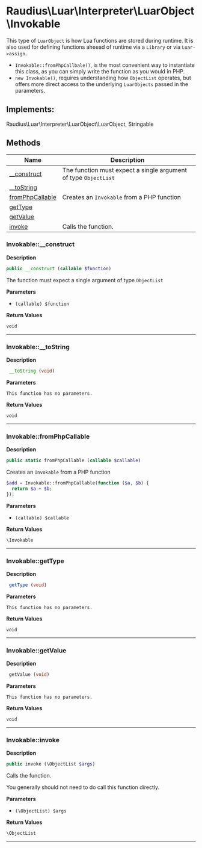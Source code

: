 # Raudius\Luar\Interpreter\LuarObject\Invokable  

This type of `LuarObject` is how Lua functions are stored during runtime. It is also used for defining functions aheead of runtime via a `Library` or via `Luar->assign`.

- `Invokable::fromPhpCallbale()`, is the most convenient way to instantiate this class, as you can simply write the function as you would in PHP.
- `new Invokable()`, requires understanding how `ObjectList` operates, but offers more direct access to the underlying `LuarObjects` passed in the parameters.  

## Implements:
Raudius\Luar\Interpreter\LuarObject\LuarObject, Stringable



## Methods

| Name | Description |
|------|-------------|
|[__construct](#invokable__construct)|The function must expect a single argument of type `ObjectList`|
|[__toString](#invokable__tostring)||
|[fromPhpCallable](#invokablefromphpcallable)|Creates an `Invokable` from a PHP function|
|[getType](#invokablegettype)||
|[getValue](#invokablegetvalue)||
|[invoke](#invokableinvoke)|Calls the function.|




### Invokable::__construct  

**Description**

```php
public __construct (callable $function)
```

The function must expect a single argument of type `ObjectList` 

 

**Parameters**

* `(callable) $function`

**Return Values**

`void`


<hr />


### Invokable::__toString  

**Description**

```php
 __toString (void)
```

 

 

**Parameters**

`This function has no parameters.`

**Return Values**

`void`


<hr />


### Invokable::fromPhpCallable  

**Description**

```php
public static fromPhpCallable (callable $callable)
```

Creates an `Invokable` from a PHP function 

```php  
$add = Invokable::fromPhpCallable(function ($a, $b) {  
  return $a + $b;  
});  
``` 

**Parameters**

* `(callable) $callable`

**Return Values**

`\Invokable`




<hr />


### Invokable::getType  

**Description**

```php
 getType (void)
```

 

 

**Parameters**

`This function has no parameters.`

**Return Values**

`void`


<hr />


### Invokable::getValue  

**Description**

```php
 getValue (void)
```

 

 

**Parameters**

`This function has no parameters.`

**Return Values**

`void`


<hr />


### Invokable::invoke  

**Description**

```php
public invoke (\ObjectList $args)
```

Calls the function. 

You generally should not need to do call this function directly. 

**Parameters**

* `(\ObjectList) $args`

**Return Values**

`\ObjectList`




<hr />

